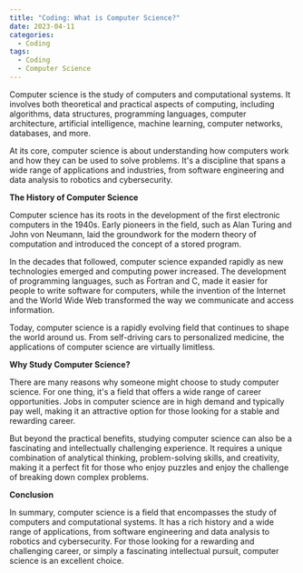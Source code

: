 ```yaml
---
title: "Coding: What is Computer Science?"
date: 2023-04-11
categories:
  - Coding
tags:
  - Coding
  - Computer Science
---
```

Computer science is the study of computers and computational systems. It involves both theoretical and practical aspects of computing, including algorithms, data structures, programming languages, computer architecture, artificial intelligence, machine learning, computer networks, databases, and more.

At its core, computer science is about understanding how computers work and how they can be used to solve problems. It's a discipline that spans a wide range of applications and industries, from software engineering and data analysis to robotics and cybersecurity.

**The History of Computer Science**

Computer science has its roots in the development of the first electronic computers in the 1940s. Early pioneers in the field, such as Alan Turing and John von Neumann, laid the groundwork for the modern theory of computation and introduced the concept of a stored program.

In the decades that followed, computer science expanded rapidly as new technologies emerged and computing power increased. The development of programming languages, such as Fortran and C, made it easier for people to write software for computers, while the invention of the Internet and the World Wide Web transformed the way we communicate and access information.

Today, computer science is a rapidly evolving field that continues to shape the world around us. From self-driving cars to personalized medicine, the applications of computer science are virtually limitless.

**Why Study Computer Science?**

There are many reasons why someone might choose to study computer science. For one thing, it's a field that offers a wide range of career opportunities. Jobs in computer science are in high demand and typically pay well, making it an attractive option for those looking for a stable and rewarding career.

But beyond the practical benefits, studying computer science can also be a fascinating and intellectually challenging experience. It requires a unique combination of analytical thinking, problem-solving skills, and creativity, making it a perfect fit for those who enjoy puzzles and enjoy the challenge of breaking down complex problems.

**Conclusion**

In summary, computer science is a field that encompasses the study of computers and computational systems. It has a rich history and a wide range of applications, from software engineering and data analysis to robotics and cybersecurity. For those looking for a rewarding and challenging career, or simply a fascinating intellectual pursuit, computer science is an excellent choice.
